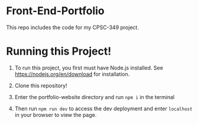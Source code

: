 # Front-End-Portfolio
This repo includes the code for my CPSC-349 project.

# Running this Project!
1. To run this project, you first must have Node.js installed. See https://nodejs.org/en/download for installation.

2. Clone this repository!

3. Enter the portfolio-website directory and run ```npm i``` in the terminal

4. Then run ```npm run dev``` to access the dev deployment and enter ```localhost``` in your browser to view the page.

